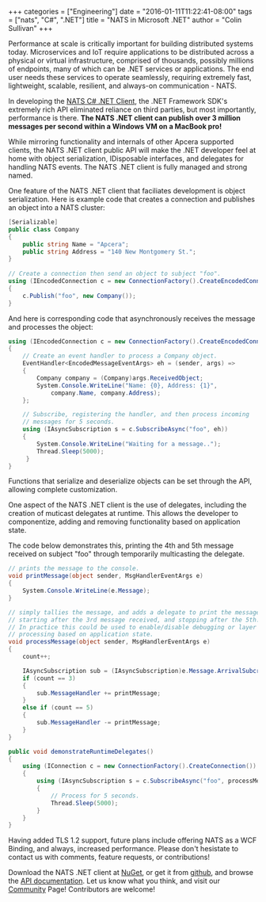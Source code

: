 +++
categories = ["Engineering"]
date = "2016-01-11T11:22:41-08:00"
tags = ["nats", "C#", ".NET"]
title = "NATS in Microsoft .NET"
author = "Colin Sullivan"
+++

Performance at scale is critically important for building distributed systems today.  Microservices and IoT require applications to be distributed across a physical or virtual infrastructure, comprised of thousands, possibly millions of endpoints, many of which can be .NET services or applications.  The end user needs these services to operate seamlessly, requiring extremely fast, lightweight, scalable, resilient, and always-on communication - NATS.

In developing the [NATS C# .NET Client](https://github.com/nats-io/csnats), the .NET Framework SDK's extremely rich API eliminated reliance on third parties, but most importantly, performance is there. **The NATS .NET client can publish over 3 million messages per second within a Windows VM on a MacBook pro!**

While mirroring functionality and internals of other Apcera supported clients, the NATS .NET client public API will make the .NET developer feel at home with object serialization, IDisposable interfaces, and delegates for handling NATS events.  The NATS .NET client is fully managed and strong named.

One feature of the NATS .NET client that faciliates development is object serialization.  Here is example code that creates a connection and publishes an object into a NATS cluster:

```c#
[Serializable]
public class Company
{
    public string Name = "Apcera";
    public string Address = "140 New Montgomery St.";
}
           
// Create a connection then send an object to subject "foo".
using (IEncodedConnection c = new ConnectionFactory().CreateEncodedConnection())
{
    c.Publish("foo", new Company());
}
```


And here is corresponding code that asynchronously receives the message and processes the object:

```c#
using (IEncodedConnection c = new ConnectionFactory().CreateEncodedConnection())
{
    // Create an event handler to process a Company object.
    EventHandler<EncodedMessageEventArgs> eh = (sender, args) =>
    {
        Company company = (Company)args.ReceivedObject;
        System.Console.WriteLine("Name: {0}, Address: {1}", 
            company.Name, company.Address);
    };

    // Subscribe, registering the handler, and then process incoming 
    // messages for 5 seconds.
    using (IAsyncSubscription s = c.SubscribeAsync("foo", eh))
    {
        System.Console.WriteLine("Waiting for a message..");
        Thread.Sleep(5000);
     }
}
```

Functions that serialize and deserialize objects can be set through the API, allowing complete customization.

One aspect of the NATS .NET client is the use of delegates, including the creation of muticast delegates at runtime.  This allows the developer to componentize, adding and removing functionality based on application state. 

The code below demonstrates this, printing the 4th and 5th message received on subject "foo" through temporarily multicasting the delegate.

```c#
// prints the message to the console.
void printMessage(object sender, MsgHandlerEventArgs e)
{
    System.Console.WriteLine(e.Message);
}

// simply tallies the message, and adds a delegate to print the message
// starting after the 3rd message received, and stopping after the 5th.
// In practice this could be used to enable/disable debugging or layer 
// processing based on application state.
void processMessage(object sender, MsgHandlerEventArgs e)
{
    count++;

    IAsyncSubscription sub = (IAsyncSubscription)e.Message.ArrivalSubcription;
    if (count == 3)
    {
        sub.MessageHandler += printMessage;
    }
    else if (count == 5)
    {
        sub.MessageHandler -= printMessage;
    }
}

public void demonstrateRuntimeDelegates()
{
    using (IConnection c = new ConnectionFactory().CreateConnection())
    {
        using (IAsyncSubscription s = c.SubscribeAsync("foo", processMessage))
        {
            // Process for 5 seconds.
            Thread.Sleep(5000);
        }
    }
}
```


Having added TLS 1.2 support, future plans include offering NATS as a WCF Binding, and always, increased performance.  Please don't hesistate to contact us with comments, feature requests, or contributions!

Download the NATS .NET client at [NuGet](https://www.nuget.org/packages/NATS.Client), or get it from [github](https://github.com/nats-io/csnats), and browse the [API documentation](http://nats-io.github.io/csnats/).  Let us know what you think, and visit our [Community](http://nats.io/community/) Page!  Contributors are welcome!
